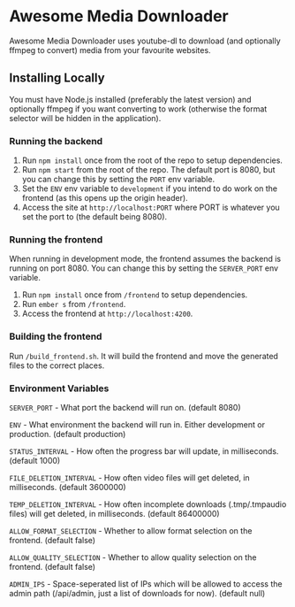 # Awesome Media Downloader

Awesome Media Downloader uses youtube-dl to download (and optionally ffmpeg to convert) media from your favourite websites.

## Installing Locally

You must have Node.js installed (preferably the latest version) and optionally ffmpeg if you want converting to work (otherwise the format selector will be hidden in the application).

### Running the backend

1. Run `npm install` once from the root of the repo to setup dependencies.
2. Run `npm start` from the root of the repo. The default port is 8080, but you can change this by setting the `PORT` env variable.
3. Set the `ENV` env variable to `development` if you intend to do work on the frontend (as this opens up the origin header).
4. Access the site at `http://localhost:PORT` where PORT is whatever you set the port to (the default being 8080).

### Running the frontend

When running in development mode, the frontend assumes the backend is running on port 8080. You can change this by setting the `SERVER_PORT` env variable.

1. Run `npm install` once from `/frontend` to setup dependencies.
2. Run `ember s` from `/frontend`.
3. Access the frontend at `http://localhost:4200`.

### Building the frontend

Run `/build_frontend.sh`. It will build the frontend and move the generated files to the correct places.

### Environment Variables

`SERVER_PORT` - What port the backend will run on. (default 8080)

`ENV` - What environment the backend will run in. Either development or production. (default production)

`STATUS_INTERVAL` - How often the progress bar will update, in milliseconds. (default 1000)

`FILE_DELETION_INTERVAL` - How often video files will get deleted, in milliseconds. (default 3600000)

`TEMP_DELETION_INTERVAL` - How often incomplete downloads (.tmp/.tmpaudio files) will get deleted, in milliseconds. (default 86400000)

`ALLOW_FORMAT_SELECTION` - Whether to allow format selection on the frontend. (default false)

`ALLOW_QUALITY_SELECTION` - Whether to allow quality selection on the frontend. (default false)

`ADMIN_IPS` - Space-seperated list of IPs which will be allowed to access the admin path (/api/admin, just a list of downloads for now). (default null)
